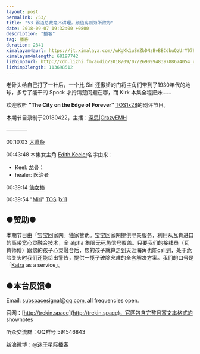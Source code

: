 ```yaml
---
layout: post
permalink: /53/
title: "53 霸道总裁毫不讲理，颜值高则为所欲为"
date: 2018-09-07 19:32:00 +0800
description: "播客"
tag: 播客 
duration: 2841
ximalayam4aurl: https://jt.ximalaya.com//wKgKk1uSYZbDNzBvBBCdbuQzUrY078.mp3.m4a?channel=rss&amp;album_id=3135361&amp;track_id=121045171&amp;uid=6418191&amp;jt=https://audio.xmcdn.com/group47/M04/9E/EB/wKgKk1uSYZbDNzBvBBCdbuQzUrY078.mp3
ximalayam4alength: 68197742
lizhimp3url: http://cdn.lizhi.fm/audio/2018/09/07/2690994839788674054_ud.mp3
lizhimp3length: 113698512
---   
```


老骨头给自己打了一针后，一个比 Siri 还傲娇的门将主角们带到了1930年代的地球，多亏了能干的 Spock 才捋清楚问题在哪，而 Kirk 本集全程把妹……

欢迎收听 **&quot;The City on the Edge of Forever&quot;** [TOS](http://memory-alpha.wikia.com/wiki/TOS)[1x28](http://memory-alpha.wikia.com/wiki/TOS_Season_1)的剧评节目。

本期节目录制于20180422，主播：[深思](mailto:deepthought@trekin.space)\|[CrazyEMH](mailto:emh@trekin.space)

————

00:10:03 [大萧条](https://zh.wikipedia.org/wiki/%E5%A4%A7%E8%90%A7%E6%9D%A1)

00:43:48 本集女主角 [Edith Keeler](http://memory-alpha.wikia.com/wiki/Edith_Keeler)名字由来：

- Keel: 龙骨；
- healer: 医治者

00:39:14 [仙女棒](https://zh.wikipedia.org/wiki/%E4%BB%99%E5%A5%B3%E6%A3%92)

00:39:54 &quot;[Miri](http://memory-alpha.wikia.com/wiki/Miri_(episode))&quot; [TOS](http://memory-alpha.wikia.com/wiki/TOS) 1[x11](http://memory-alpha.wikia.com/wiki/TOS_Season_1)

## ●赞助●

本期节目由「宝宝回家网」独家赞助。宝宝回家网提供寻亲服务，利用从瓦肯进口的高带宽心灵融合技术，全 alpha 象限无死角信号覆盖。只要我们的接线员（瓦肯师傅）跟您的孩子心灵融合后，您的孩子就算走到天涯海角也能call到，处于危险关头时我们还能给出警告，提供一揽子破除灾难的全套解决方案。我们的口号是 「[Katra](http://memory-alpha.wikia.com/wiki/Katra) as a service」。

## ●本台反馈●

Email: [subspacesignal@qq.com](mailto:subspacesignal@qq.com), all frequencies open.

官网：[http://trekin.space](http://trekin.space)，官网包含完整且富文本格式的 shownotes

听众交流群：QQ群号 591546843

新浪微博：[@迷于星际播客](http://weibo.com/lostinst)
